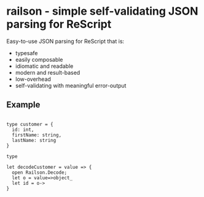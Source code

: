 # railson - simple self-validating JSON parsing for ReScript

Easy-to-use JSON parsing for ReScript that is:
* typesafe 
* easily composable
* idiomatic and readable
* modern and result-based
* low-overhead
* self-validating with meaningful error-output

## Example

```ReScript

type customer = {
  id: int,
  firstName: string,
  lastName: string
}

type 

let decodeCustomer = value => {
  open Railson.Decode;
  let o = value=>object_
  let id = o->
}

